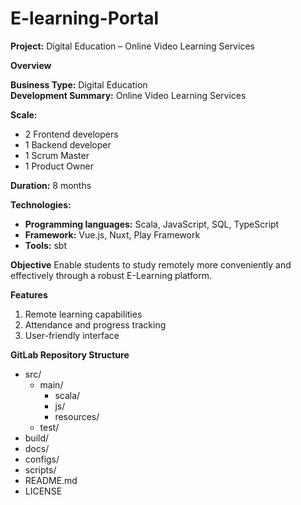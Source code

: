 # E-learning-Portal

**Project:** Digital Education – Online Video Learning Services

**Overview**

**Business Type:** Digital Education  
**Development Summary:** Online Video Learning Services

**Scale:**
- 2 Frontend developers
- 1 Backend developer
- 1 Scrum Master
- 1 Product Owner

**Duration:** 8 months

**Technologies:**
- **Programming languages:** Scala, JavaScript, SQL, TypeScript
- **Framework:** Vue.js, Nuxt, Play Framework
- **Tools:** sbt

**Objective**
Enable students to study remotely more conveniently and effectively through a robust E-Learning platform.

**Features**
1. Remote learning capabilities
2. Attendance and progress tracking
3. User-friendly interface

**GitLab Repository Structure**
- src/
  - main/
    - scala/
    - js/
    - resources/
  - test/
- build/
- docs/
- configs/
- scripts/
- README.md
- LICENSE
